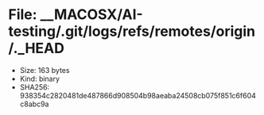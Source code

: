# File: __MACOSX/AI-testing/.git/logs/refs/remotes/origin/._HEAD

- Size: 163 bytes
- Kind: binary
- SHA256: 938354c2820481de487866d908504b98aeaba24508cb075f851c6f604c8abc9a

